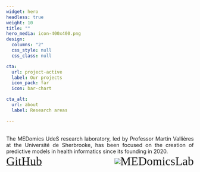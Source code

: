 ```yaml
---
widget: hero
headless: true
weight: 10
title: ""
hero_media: icon-400x400.png
design:
  columns: "2"
  css_style: null
  css_class: null

cta:
  url: project-active
  label: Our projects
  icon_pack: far
  icon: bar-chart

cta_alt:
  url: about
  label: Research areas

---
```

<br>
<div style="text-align: justify;">
The MEDomics UdeS research laboratory, led by Professor Martin Vallières at the Université de Sherbrooke, has been 
focused on the creation of predictive models in health informatics since its founding in 2020.
</div>
  
  <div style="text-align: left; white-space: nowrap; display: flex; align-items: center; margin-left: auto;">
  <a class="fa-brands fa-square-github fa-2x" href="https://github.com/MEDomics-UdeS" target="_blank" rel="noopener noreferrer">
    <small style="font-family: FontAwesome; align-self: flex-end;font-size: xx-large;"> GitHub </small>
  </a>
  <a class="medomicslabsite fa-2x" href="https://github.com/MEDomics-UdeS/MEDomicsLab" target="_blank" rel="noopener noreferrer" 
     style="display: flex; align-items: center; text-decoration: none; margin-left: auto;">
    <img src="/media/albums/general-images/medomicslab.png" style="max-width: 2em">
    <small style="font-family: FontAwesome; align-self: flex-end;font-size: xx-large;"> MEDomicsLab </small>
  </a>
</div>
<br>
  
  <div style="text-align: center; display: none;">
    {{< gallery album="general-images" >}}
  </div>
  
